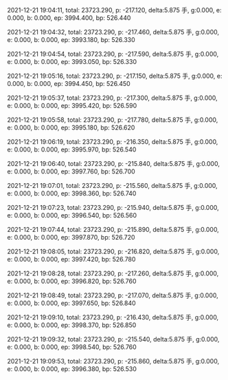 2021-12-21 19:04:11, total: 23723.290, p: -217.120, delta:5.875 手, g:0.000, e: 0.000, b: 0.000, ep: 3994.400, bp: 526.440

2021-12-21 19:04:32, total: 23723.290, p: -217.460, delta:5.875 手, g:0.000, e: 0.000, b: 0.000, ep: 3993.180, bp: 526.330

2021-12-21 19:04:54, total: 23723.290, p: -217.590, delta:5.875 手, g:0.000, e: 0.000, b: 0.000, ep: 3993.050, bp: 526.330

2021-12-21 19:05:16, total: 23723.290, p: -217.150, delta:5.875 手, g:0.000, e: 0.000, b: 0.000, ep: 3994.450, bp: 526.450

2021-12-21 19:05:37, total: 23723.290, p: -217.300, delta:5.875 手, g:0.000, e: 0.000, b: 0.000, ep: 3995.420, bp: 526.590

2021-12-21 19:05:58, total: 23723.290, p: -217.780, delta:5.875 手, g:0.000, e: 0.000, b: 0.000, ep: 3995.180, bp: 526.620

2021-12-21 19:06:19, total: 23723.290, p: -216.350, delta:5.875 手, g:0.000, e: 0.000, b: 0.000, ep: 3995.970, bp: 526.540

2021-12-21 19:06:40, total: 23723.290, p: -215.840, delta:5.875 手, g:0.000, e: 0.000, b: 0.000, ep: 3997.760, bp: 526.700

2021-12-21 19:07:01, total: 23723.290, p: -215.560, delta:5.875 手, g:0.000, e: 0.000, b: 0.000, ep: 3998.360, bp: 526.740

2021-12-21 19:07:23, total: 23723.290, p: -215.940, delta:5.875 手, g:0.000, e: 0.000, b: 0.000, ep: 3996.540, bp: 526.560

2021-12-21 19:07:44, total: 23723.290, p: -215.890, delta:5.875 手, g:0.000, e: 0.000, b: 0.000, ep: 3997.870, bp: 526.720

2021-12-21 19:08:05, total: 23723.290, p: -216.820, delta:5.875 手, g:0.000, e: 0.000, b: 0.000, ep: 3997.420, bp: 526.780

2021-12-21 19:08:28, total: 23723.290, p: -217.260, delta:5.875 手, g:0.000, e: 0.000, b: 0.000, ep: 3996.820, bp: 526.760

2021-12-21 19:08:49, total: 23723.290, p: -217.070, delta:5.875 手, g:0.000, e: 0.000, b: 0.000, ep: 3997.650, bp: 526.840

2021-12-21 19:09:10, total: 23723.290, p: -216.430, delta:5.875 手, g:0.000, e: 0.000, b: 0.000, ep: 3998.370, bp: 526.850

2021-12-21 19:09:32, total: 23723.290, p: -215.540, delta:5.875 手, g:0.000, e: 0.000, b: 0.000, ep: 3998.540, bp: 526.760

2021-12-21 19:09:53, total: 23723.290, p: -215.860, delta:5.875 手, g:0.000, e: 0.000, b: 0.000, ep: 3996.380, bp: 526.530